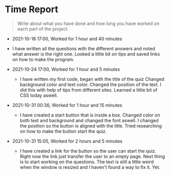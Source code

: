 # Time Report

> Write about what you have done and how long you have worked on each part of the project.

- 2021-10-18 17:00, Worked for 1 hour and 40 minutes
 - I have written all the questions with the different answers and noted what answer is the right one. Looked a little bit on tips and saved links on how to make the program.

- 2021-10-24 17:00, Worked for 1 hour and 5 minutes
  - I have written my first code, began with the title of the quiz Changed background color and text color. Changed the position of the text. I did this with help of tips from different sites. Learned a little bit of CSS today aswell.

- 2021-10-31 00:36, Worked for 1 hour and 15 minutes
  - I have created a start button that is inside a box. Changed color on both text and background and changed the font aswell. I changed the position so the button is aligned with the title. Tried researching on how to make the button start the quiz. 

- 2021-10-31 15:05, Worked for 2 hours and 5 minutes
  - I have created a link for the button so the user can start the quiz. Right now the link just transfer the user to an empty page. Next thing is to start working on the questions. The text is still a little weird when the window is resized and I haven't found a way to fix it. Yet.